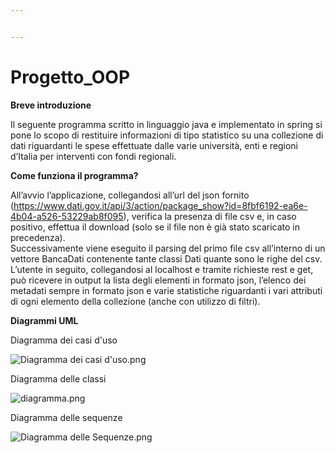 ```yaml
---


---
```


<h1 id="progetto_oop">Progetto_OOP</h1>
<p><strong>Breve introduzione</strong></p>
<p>Il seguente programma scritto in linguaggio java e implementato in spring si pone lo scopo di restituire informazioni di tipo statistico su una collezione di dati riguardanti le spese effettuate dalle varie università, enti e regioni d’Italia per interventi con fondi regionali.</p>
<p><strong>Come funziona il programma?</strong></p>
<p>All’avvio l’applicazione, collegandosi all’url del json fornito (<a href="https://www.dati.gov.it/api/3/action/package_show?id=8fbf6192-ea6e-4b04-a526-53229ab8f095">https://www.dati.gov.it/api/3/action/package_show?id=8fbf6192-ea6e-4b04-a526-53229ab8f095</a>), verifica la presenza di file csv e, in caso positivo, effettua il download (solo se il file non è già stato scaricato in precedenza).<br>
Successivamente viene eseguito il parsing del primo file csv all’interno di un vettore BancaDati contenente tante classi Dati quante sono le righe del csv.<br>
L’utente in seguito, collegandosi al localhost e tramite richieste rest e get, può ricevere in output la lista degli elementi in formato json, l’elenco dei metadati sempre in formato json e varie statistiche riguardanti i vari attributi di ogni elemento della collezione (anche con utilizzo di filtri).</p>

**Diagrammi UML**

Diagramma dei casi d'uso

![Diagramma dei casi d'uso.png](blob:https://stackedit.io/6d92b4ae-c21e-464a-93cc-47f35ab4fe40)

Diagramma delle classi

![diagramma.png](blob:https://stackedit.io/33df9553-be19-4f30-b3e5-2b4dcd00896f)

Diagramma delle sequenze

![Diagramma delle Sequenze.png](blob:https://stackedit.io/de2af9a1-07a6-4065-aa37-00dedfbadc77)
<!--stackedit_data:
eyJoaXN0b3J5IjpbLTQwMDMzMjM5OSwyMTM5NDQxMTYxLC0xNz
Y5NDU3OTkzLDEyMTMxMjg3NjYsLTU3NzAwNjI4LC0xOTU1NTE5
OTkzXX0=
-->